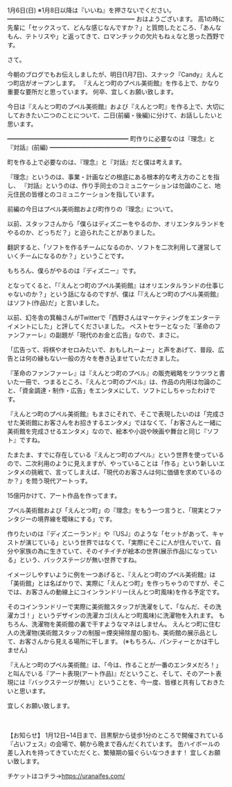 1月6日(日) ※1月8日以降は『いいね』を押さないでください。
━━━━━━━━━━━━━━━━━━━━━
おはようございます。
高1の時に先輩に「セックスって、どんな感じなんですか？」と質問したところ、「あんなもん、テトリスや」と返ってきて、ロマンチックの欠片もねぇなと思った西野です。

さて。

今朝のブログでもお伝えしましたが、明日(1月7日)、スナック『Candy』えんとつ町店がオープンします。
『えんとつ町のプペル美術館』を作る上で、かなり重要な要所だと思っています。
何卒、宜しくお願い致します。

今日は『えんとつ町のプペル美術館』および『えんとつ町』を作る上で、大切にしておきたい二つのことについて、二日(前編・後編)に分けて、お話ししたいと思います。

━━━━━━━━━━━━━━━━━━━━
町作りに必要なのは『理念』と『対話』(前編)
━━━━━━━━━━━━━━━━━━━━

町を作る上で必要なのは、『理念』と『対話』だと僕は考えます。

『理念』というのは、事業・計画などの根底にある根本的な考え方のことを指し、
『対話』というのは、作り手同士のコミュニケーションは勿論のこと、地元住民の皆様とのコミュニケーションを指しています。

前編の今日はプペル美術館および町作りの『理念』について。

以前、スタッフさんから「僕らはディズニーをやるのか、オリエンタルランドをやるのか、どっちだ？」と迫られたことがありました。

翻訳すると、「ソフトを作るチームになるのか、ソフトを二次利用して運営していくチームになるのか？」ということです。

もちろん、僕らがやるのは『ディズニー』です。

となってくると、「『えんとつ町のプペル美術館』はオリエンタルランドの仕事じゃないのか？」という話になるのですが、僕は「『えんとつ町のプペル美術館』はソフト(作品)だ」と言いました。

以前、幻冬舎の箕輪さんがTwitterで「西野さんはマーケティングをエンターテイメントにした」と評してくださいました。
ベストセラーとなった『革命のファンファーレ』の副題が「現代のお金と広告」なので、まさに。

「広告って、将棋やオセロみたいで、おもしれーよー」と声をあげて、普段、広告とは何の縁もない一般の方々を巻き込ませていただきました。

『革命のファンファーレ』は『えんとつ町のプペル』の販売戦略をツラツラと書いた一冊で、つまるところ、『えんとつ町のプペル』は、作品の内用は勿論のこと、「資金調達・制作・広告」をエンタメにして、ソフトにしちゃったわけです。

『えんとつ町のプペル美術館』もまさにそれで、そこで表現したいのは「完成させた美術館にお客さんをお招きするエンタメ」ではなくて、「お客さんと一緒に美術館を完成させるエンタメ」なので、絵本や小説や映画や舞台と同じ『ソフト』ですね。

たまたま、すでに存在している『えんとつ町のプペル』という世界を使っているので、二次利用のように見えますが、やっていることは「作る」という新しいエンタメの挑戦で、言ってしまえば、「現代のお客さんは何に価値を求めているのか？」を問う現代アートっす。

15億円かけて、アート作品を作ってます。

プペル美術館および「えんとつ町」の『理念』をもう一つ言うと、「現実とファンタジーの境界線を曖昧にする」です。

作りたいのは『ディズニーランド』や『USJ』のような「セットがあって、キャストが演じている」という世界ではなくて、「実際にそこに人が住んでいて、自分や家族の為に生きていて、そのイチイチが絵本の世界(展示作品)になっている」という、バックステージが無い世界ですね。

イメージしやすいように例を一つあげると、『えんとつ町のプペル美術館』は「美術館」とは名ばかりで、実際に「えんとつ町」を作っちゃうのですが、そこでは、お客さんの動線上にコインランドリー(えんとつ町風味)を作る予定です。

そのコインランドリーで実際に美術館スタッフが洗濯をして、「なんだ、その洗濯カゴ！」というデザインの洗濯カゴ(えんとつ町風味)に洗濯物を入れます。
もちろん、洗濯物を美術館の裏で干すようなマネはしません。
えんとつ町に住む人の洗濯物(美術館スタッフの制服＝煙突掃除屋の服)も、美術館の展示品として、お客さんから見える場所に干します。
(※もちろん、パンティーとかは干しません)

『えんとつ町のプペル美術館』は、「今は、作ることが一番のエンタメだろ！」と叫んでいる『アート表現(アート作品)』だということ、そして、そのアート表現には『バックステージが無い』ということを、今一度、皆様と共有しておきたいと思います。

宜しくお願い致します。

　

【お知らせ】
1月12日~14日まで、目黒駅から徒歩1分のところで開催されている『占いフェス』の会場で、朝から晩まで呑んだくれています。
缶ハイボールの差し入れを持ってきていただくと、繁殖期の猫ぐらいなつきます！
宜しくお願い致します。

チケットはコチラ→https://uranaifes.com/
